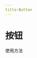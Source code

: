 ```yaml
---
title:Button
---
```

# 按钮

使用方法
<ClientOnly>
    <button-demos></button-demos>
</ClientOnly>